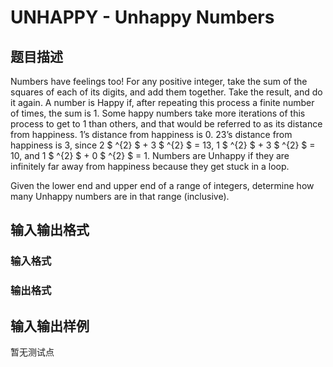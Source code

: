 # UNHAPPY - Unhappy Numbers

## 题目描述

Numbers have feelings too! For any positive integer, take the sum of the squares of each of its digits, and add them together. Take the result, and do it again. A number is Happy if, after repeating this process a finite number of times, the sum is 1. Some happy numbers take more iterations of this process to get to 1 than others, and that would be referred to as its distance from happiness. 1’s distance from happiness is 0. 23’s distance from happiness is 3, since 2 $ ^{2} $ + 3 $ ^{2} $ = 13, 1 $ ^{2} $ + 3 $ ^{2} $ = 10, and 1 $ ^{2} $ + 0 $ ^{2} $ = 1. Numbers are Unhappy if they are infinitely far away from happiness because they get stuck in a loop.

Given the lower end and upper end of a range of integers, determine how many Unhappy numbers are in that range (inclusive).

## 输入输出格式

### 输入格式

### 输出格式

## 输入输出样例

暂无测试点

